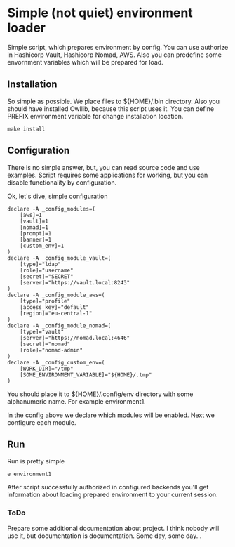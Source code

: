 # Simple (not quiet) environment loader

Simple script, which prepares environment by config.
You can use authorize in Hashicorp Vault, Hashicorp Nomad, AWS.
Also you can predefine some envornment variables which will be prepared for load.

## Installation

So simple as possible. We place files to ${HOME}/.bin directory.
Also you should have installed Owllib, because this script uses it.
You can define PREFIX environment variable for change installation location.

	make install

## Configuration

There is no simple answer, but, you can read source code and use examples.
Script requires some applications for working, but you can disable functionality
by configuration.

Ok, let's dive, simple configuration

	declare -A _config_modules=(
        [aws]=1
        [vault]=1
        [nomad]=1
        [prompt]=1
        [banner]=1
        [custom_env]=1
	)
	declare -A _config_module_vault=(
        [type]="ldap"
        [role]="username"
		[secret]="SECRET"
        [server]="https://vault.local:8243"
	)
	declare -A _config_module_aws=(
        [type]="profile"
        [access_key]="default"
        [region]="eu-central-1"
	)
	declare -A _config_module_nomad=(
        [type]="vault"
        [server]="https://nomad.local:4646"
        [secret]="nomad"
        [role]="nomad-admin"
	)
	declare -A _config_custom_env=(
        [WORK_DIR]="/tmp"
        [SOME_ENVIRONMENT_VARIABLE]="${HOME}/.tmp"
	)

You should place it to ${HOME}/.config/env directory with some alphanumeric
name. For example environment1.

In the config above we declare which modules will be enabled.
Next we configure each module.

## Run

Run is pretty simple

	e environment1

After script successfully authorized in configured backends you'll get
information about loading prepared environment to your current session.


### ToDo

Prepare some additional documentation about project. I think nobody will use it,
but documentation is documentation. Some day, some day...
